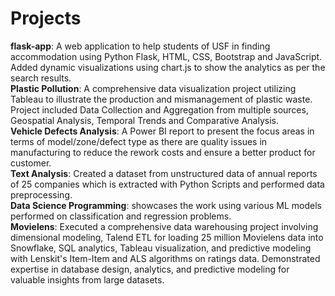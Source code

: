 # Projects
**flask-app**: A web application to help students of USF in finding accommodation using Python Flask, HTML, CSS, Bootstrap and JavaScript. Added dynamic visualizations using chart.js to show the analytics as per the search results.<br>
**Plastic Pollution**: A comprehensive data visualization project utilizing Tableau to illustrate the production and mismanagement of plastic waste. Project included Data Collection and Aggregation from multiple sources, Geospatial Analysis, Temporal Trends and Comparative Analysis.<br>
**Vehicle Defects Analysis**: A Power BI report to present the focus areas in terms of model/zone/defect type as there are quality issues in manufacturing to reduce the rework costs and ensure a better product for customer.<br>
**Text Analysis**: Created a dataset from unstructured data of annual reports of 25 companies which is extracted with Python Scripts and performed data preprocessing.<br>
**Data Science Programming**: showcases the work using various ML models performed on classification and regression problems.<br>
**Movielens**: Executed a comprehensive data warehousing project involving dimensional modeling, Talend ETL for loading 25 million Movielens data into Snowflake, SQL analytics, Tableau visualization, and predictive modeling with Lenskit's Item-Item and ALS algorithms on ratings data. Demonstrated expertise in database design, analytics, and predictive modeling for valuable insights from large datasets.
